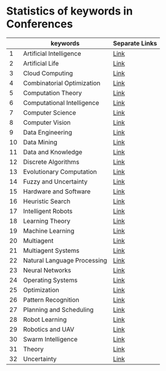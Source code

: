 # Statistics of keywords in Conferences

| |keywords|Separate Links|
|-|-      |-             |
| 1 | Artificial Intelligence | [Link](data/Conferences/Statistics_Conferences/Artificial_Intelligence.md) |
| 2 | Artificial Life | [Link](data/Conferences/Statistics_Conferences/Artificial_Life.md) |
| 3 | Cloud Computing | [Link](data/Conferences/Statistics_Conferences/Cloud_Computing.md) |
| 4 | Combinatorial Optimization | [Link](data/Conferences/Statistics_Conferences/Combinatorial_Optimization.md) |
| 5 | Computation Theory | [Link](data/Conferences/Statistics_Conferences/Computation_Theory.md) |
| 6 | Computational Intelligence | [Link](data/Conferences/Statistics_Conferences/Computational_Intelligence.md) |
| 7 | Computer Science | [Link](data/Conferences/Statistics_Conferences/Computer_Science.md) |
| 8 | Computer Vision | [Link](data/Conferences/Statistics_Conferences/Computer_Vision.md) |
| 9 | Data Engineering | [Link](data/Conferences/Statistics_Conferences/Data_Engineering.md) |
| 10 | Data Mining | [Link](data/Conferences/Statistics_Conferences/Data_Mining.md) |
| 11 | Data and Knowledge | [Link](data/Conferences/Statistics_Conferences/Data_and_Knowledge.md) |
| 12 | Discrete Algorithms | [Link](data/Conferences/Statistics_Conferences/Discrete_Algorithms.md) |
| 13 | Evolutionary Computation | [Link](data/Conferences/Statistics_Conferences/Evolutionary_Computation.md) |
| 14 | Fuzzy and Uncertainty | [Link](data/Conferences/Statistics_Conferences/Fuzzy_and_Uncertainty.md) |
| 15 | Hardware and Software | [Link](data/Conferences/Statistics_Conferences/Hardware_and_Software.md) |
| 16 | Heuristic Search | [Link](data/Conferences/Statistics_Conferences/Heuristic_Search.md) |
| 17 | Intelligent Robots | [Link](data/Conferences/Statistics_Conferences/Intelligent_Robots.md) |
| 18 | Learning Theory | [Link](data/Conferences/Statistics_Conferences/Learning_Theory.md) |
| 19 | Machine Learning | [Link](data/Conferences/Statistics_Conferences/Machine_Learning.md) |
| 20 | Multiagent | [Link](data/Conferences/Statistics_Conferences/Multiagent.md) |
| 21 | Multiagent Systems | [Link](data/Conferences/Statistics_Conferences/Multiagent_Systems.md) |
| 22 | Natural Language Processing | [Link](data/Conferences/Statistics_Conferences/Natural_Language_Processing.md) |
| 23 | Neural Networks | [Link](data/Conferences/Statistics_Conferences/Neural_Networks.md) |
| 24 | Operating Systems | [Link](data/Conferences/Statistics_Conferences/Operating_Systems.md) |
| 25 | Optimization | [Link](data/Conferences/Statistics_Conferences/Optimization.md) |
| 26 | Pattern Recognition | [Link](data/Conferences/Statistics_Conferences/Pattern_Recognition.md) |
| 27 | Planning and Scheduling | [Link](data/Conferences/Statistics_Conferences/Planning_and_Scheduling.md) |
| 28 | Robot Learning | [Link](data/Conferences/Statistics_Conferences/Robot_Learning.md) |
| 29 | Robotics and UAV | [Link](data/Conferences/Statistics_Conferences/Robotics_and_UAV.md) |
| 30 | Swarm Intelligence | [Link](data/Conferences/Statistics_Conferences/Swarm_Intelligence.md) |
| 31 | Theory | [Link](data/Conferences/Statistics_Conferences/Theory.md) |
| 32 | Uncertainty | [Link](data/Conferences/Statistics_Conferences/Uncertainty.md) |
